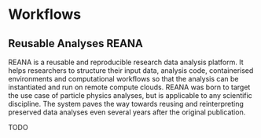 # Workflows

## Reusable Analyses REANA

REANA is a reusable and reproducible research data analysis platform. It helps researchers to structure their input data, analysis code, containerised environments and computational workflows so that the analysis can be instantiated and run on remote compute clouds. REANA was born to target the use case of particle physics analyses, but is applicable to any scientific discipline. The system paves the way towards reusing and reinterpreting preserved data analyses even several years after the original publication.

TODO
